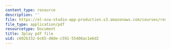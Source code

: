 ```yaml
---
content_type: resource
description: ''
file: https://ol-ocw-studio-app-production.s3.amazonaws.com/courses/res-6-012-introduction-to-probability-spring-2018/c602b3326c65d8dec59155406ac1e6d2_T_Q3M_HV94w.pdf
file_type: application/pdf
resourcetype: Document
title: 3play pdf file
uid: c602b332-6c65-d8de-c591-55406ac1e6d2
---
```

